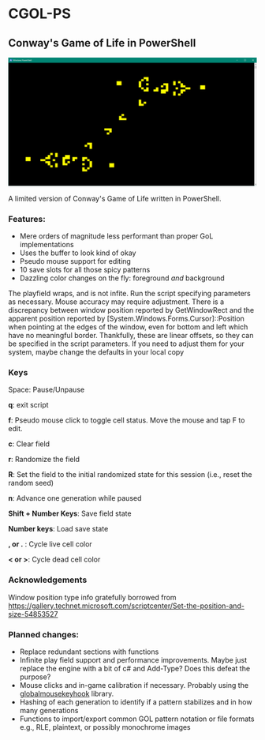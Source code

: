 # CGOL-PS
## Conway's Game of Life in PowerShell

![screen](/img/duelinggospergliderguns.png)

A limited version of Conway's Game of Life written in PowerShell.

### Features:
* Mere orders of magnitude less performant than proper GoL implementations
* Uses the buffer to look kind of okay
* Pseudo mouse support for editing
* 10 save slots for all those spicy patterns
* Dazzling color changes on the fly: foreground _and_ background

The playfield wraps, and is not infite. Run the script specifying parameters as necessary. Mouse accuracy may require adjustment. There is a discrepancy between window position reported by GetWindowRect and the apparent position reported by \[System.Windows.Forms.Cursor\]::Position when pointing at the edges of the window, even for bottom and left which have no meaningful border. Thankfully, these are linear offsets, so they can be specified in the script parameters. If you need to adjust them for your system, maybe change the defaults in your local copy 

### Keys
Space: Pause/Unpause

**q**: exit script

**f**: Pseudo mouse click to toggle cell status. Move the mouse and tap F to edit. 

**c**: Clear field

**r**: Randomize the field

**R**: Set the field to the initial randomized state for this session (i.e., reset the random seed)

**n**: Advance one generation while paused

**Shift + Number Keys**: Save field state 

**Number keys**: Load save state

**, or .** : Cycle live cell color

**< or >**: Cycle dead cell color

### Acknowledgements
Window position type info gratefully borrowed from https://gallery.technet.microsoft.com/scriptcenter/Set-the-position-and-size-54853527

### Planned changes:
* Replace redundant sections with functions
* Infinite play field support and performance improvements. Maybe just replace the engine with a bit of c# and Add-Type? Does this defeat the purpose?
* Mouse clicks and in-game calibration if necessary. Probably using the [globalmousekeyhook](http://github.com) library.
* Hashing of each generation to identify if a pattern stabilizes and in how many generations
* Functions to import/export common GOL pattern notation or file formats e.g., RLE, plaintext, or possibly monochrome images

